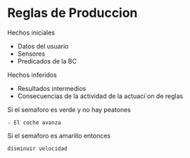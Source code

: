 # Reglas de Produccion


Hechos iniciales 
- Datos del usuario
- Sensores
- Predicados de la BC

Hechos inferidos 
- Resultados intermedios
- Consecuencias de la actividad de la actuaci`on de reglas



Si el semaforo es verde y no hay peatones 

    - El coche avanza

Si el semaforo es amarillo entonces

    disminuir velocidad